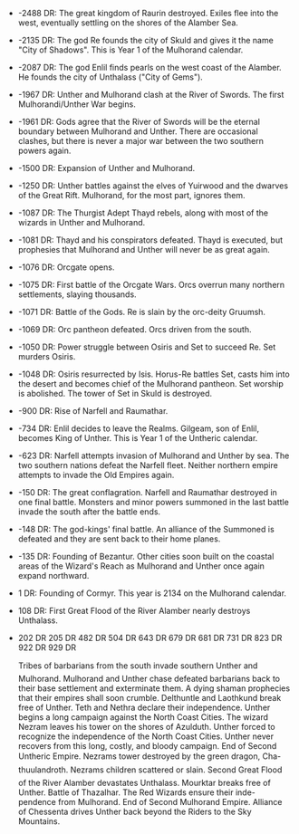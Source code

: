- -2488 DR: The great kingdom of Raurin destroyed. Exiles flee into the west, eventually settling on the shores of the Alamber Sea.
- -2135 DR: The god Re founds the city of Skuld and gives it the name "City of Shadows". This is Year 1 of the Mulhorand calendar.
- -2087 DR: The god Enlil finds pearls on the west coast of the Alamber. He founds the city of Unthalass ("City of Gems").
- -1967 DR: Unther and Mulhorand clash at the River of Swords. The first Mulhorandi/Unther War begins.
- -1961 DR: Gods agree that the River of Swords will be the eternal boundary between Mulhorand and Unther. There are occasional clashes, but there is never a major war between the two southern powers again.
- -1500 DR: Expansion of Unther and Mulhorand.
- -1250 DR: Unther battles against the elves of Yuirwood and the dwarves of the Great Rift. Mulhorand, for the most part, ignores them.
- -1087 DR: The Thurgist Adept Thayd rebels, along with most of the wizards in Unther and Mulhorand.
- -1081 DR: Thayd and his conspirators defeated. Thayd is executed, but prophesies that Mulhorand and Unther will never be as great again.
- -1076 DR: Orcgate opens.
- -1075 DR: First battle of the Orcgate Wars. Orcs overrun many northern settlements, slaying thousands.
- -1071 DR: Battle of the Gods. Re is slain by the orc-deity Gruumsh.
- -1069 DR: Orc pantheon defeated. Orcs driven from the south.
- -1050 DR: Power struggle between Osiris and Set to succeed Re. Set murders Osiris.
- -1048 DR: Osiris resurrected by Isis. Horus-Re battles Set, casts him into the desert and becomes chief of the Mulhorand pantheon. Set worship is abolished. The tower of Set in Skuld is destroyed.
- -900 DR: Rise of Narfell and Raumathar.
- -734 DR: Enlil decides to leave the Realms. Gilgeam, son of Enlil, becomes King of Unther. This is Year 1 of the Untheric calendar.
- -623 DR: Narfell attempts invasion of Mulhorand and Unther by sea. The two southern nations defeat the Narfell fleet. Neither northern empire attempts to invade the Old Empires again.
- -150 DR: The great conflagration. Narfell and Raumathar destroyed in one final battle. Monsters and minor powers summoned in the last battle invade the south after the battle ends.
- -148 DR: The god-kings' final battle. An alliance of the Summoned is defeated and they are sent back to their home planes.
- -135 DR: Founding of Bezantur. Other cities soon built on the coastal areas of the Wizard's Reach as Mulhorand and Unther once again expand northward.
- 1 DR: Founding of Cormyr. This year is 2134 on the Mulhorand calendar.
- 108 DR: First Great Flood of the River Alamber nearly destroys Unthalass.
- 202 DR
  205 DR
  482 DR
  504 DR
  643 DR
  679 DR
  681 DR
  731 DR
  823 DR
  922 DR
  929 DR
  
  
  Tribes of barbarians from
  the south invade southern
  Unther and Mulhorand.
  Mulhorand and Unther
  chase defeated barbarians
  back to their base settlement
  and exterminate them. A
  dying shaman prophecies
  that their empires shall soon
  crumble.
  Delthuntle and Laothkund
  break free of Unther.
  Teth and Nethra declare their
  independence. Unther begins
  a long campaign against the
  North Coast Cities.
  The wizard Nezram leaves
  his tower on the shores of
  Azulduth.
  Unther forced to recognize
  the independence of the
  North Coast Cities. Unther
  never recovers from this
  long, costly, and bloody
  campaign. End of Second
  Untheric Empire.
  Nezrams tower destroyed
  by the green dragon, Cha-
  thuulandroth. Nezrams
  children scattered or slain.
  Second Great Flood of the
  River Alamber devastates
  Unthalass.
  Mourktar breaks free of
  Unther.
  Battle of Thazalhar. The Red
  Wizards ensure their inde-
  pendence from Mulhorand.
  End of Second Mulhorand
  Empire.
  Alliance of Chessenta drives
  Unther back beyond the
  Riders to the Sky Mountains.